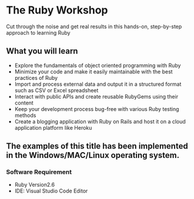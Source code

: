 # The Ruby Workshop
Cut through the noise and get real results in this hands-on, step-by-step approach to learning Ruby

## What you will learn
* Explore the fundamentals of object oriented programming with Ruby 
* Minimize your code and make it easily maintainable with the best practices of Ruby 
* Import and process external data and output it in a structured format such as CSV or Excel spreadsheet 
* Interact with public APIs and create reusable RubyGems using their content  
* Keep your development process bug-free with various Ruby testing methods 
* Create a blogging application with Ruby on Rails and host it on a cloud application platform like Heroku 

## The examples of this title has been implemented in the Windows/MAC/Linux operating system.

### Software Requirement
* Ruby Version2.6
* IDE: Visual Studio Code Editor
